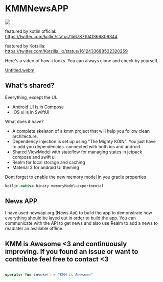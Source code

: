 # KMMNewsAPP

<a href="https://www.buymeacoffee.com/kashifmehmood"><img src="https://img.buymeacoffee.com/button-api/?text=Buy me a coffee&emoji=&slug=kashifmehmood&button_colour=FFDD00&font_colour=000000&font_family=Cookie&outline_colour=000000&coffee_colour=ffffff" /></a>

featured by kotlin official: https://twitter.com/kotlin/status/1567871041866809344

featured by Kotzilla: https://twitter.com/Kotzilla_io/status/1612433688532320259

Here's a video of how it looks. You can always clone and check by yourself.

[Untitled.webm](https://user-images.githubusercontent.com/61690178/197214466-5e16ea33-abcc-4ed1-81fd-a9a74fe32065.webm)

## What's shared?

Everything, except the UI. 
* Android UI is in Compose
* IOS ui is in SwiftUI

What does it have?

* A complete skeleton of a kmm project that will help you follow clean architecture.
* Dependency injection is set up using "The Mighty KOIN". You just have to add you dependencies.
connected with both ios and android.
* Shared ViewModel with stateflow for managing states in jetpack compose and swift ui
* Realm for local storage and caching
* Material 3 for android UI theming


Dont forget to enable the new memory model in you gradle properties

```groovy
kotlin.native.binary.memoryModel=experimental
```


## News APP


I have used newsapi.org (News Api) to build the app to demonstrate how everything should be layed out in order to build the app.
You can communicate with the API to get news and also use Realm to add a news to readlater an available offline.

## KMM is Awesome <3 and continuously improving. If you found an issue or want to contribute feel free to contact <3 

```kotlin

operator fun invoke() = "KMM is Awesome"

```




